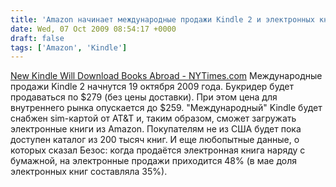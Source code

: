 ```yaml
---
title: 'Amazon начинает международные продажи Kindle 2 и электронных книг'
date: Wed, 07 Oct 2009 08:54:17 +0000
draft: false
tags: ['Amazon', 'Kindle']
---
```


[New Kindle Will Download Books Abroad - NYTimes.com](http://www.nytimes.com/2009/10/07/technology/companies/07amazon.html?ref=technology) Международные продажи Kindle 2 начнутся 19 октября 2009 года. Букридер будет продаваться по $279 (без цены доставки). При этом цена для внутреннего рынка опускается до $259. "Международный" Kindle будет снабжен sim-картой от AT&T и, таким образом, сможет загружать электронные книги из Amazon. Покупателям не из США будет пока доступен каталог из 200 тысяч книг. И еще любопытные данные, о которых сказал Безос: когда продаётся электронная книга наряду с бумажной, на электронные продажи приходится 48% (в мае доля электронных книг составляла 35%).